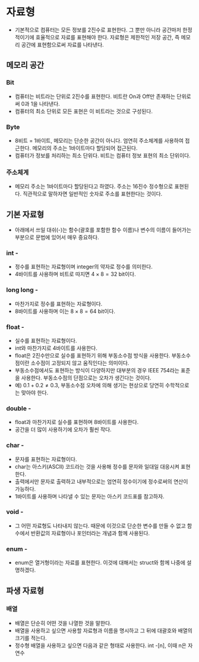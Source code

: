 # 자료형
- 기본적으로 컴퓨터는 모든 정보를 2진수로 표현한다. 그 뿐만 아니라 공간마저 한정적이기에 효율적으로 자료를 표현해야 한다. 자료형은 제한적인 저장 공간, 즉 메모리 공간에 표현함으로써 자료를 나타낸다.
## 메모리 공간
### Bit
- 컴퓨터는 비트라는 단위로 2진수를 표현한다. 비트란 On과 Off만 존재하는 단위로써 0과 1을 나타낸다.
- 컴퓨터의 최소 단위로 모든 표현은 이 비트라는 것으로 구성된다.
### Byte
- 8비트 = 1바이트, 메모리는 단순한 공간이 아니다. 엄연히 주소체계를 사용하여 접근한다. 메모리의 주소는 1바이트마다 할당되어 접근된다.
- 컴퓨터가 정보를 처리하는 최소 단위다. 비트는 컴퓨터 정보 표현의 최소 단위이다.
### 주소체계
- 메모리 주소는 1바이트마다 할당된다고 하였다. 주소는 16진수 정수형으로 표현된다. 직관적으로 말하자면 일반적인 숫자로 주소를 표현한다는 것이다.
## 기본 자료형
- 아래에서 쓰일 대쉬(-)는 함수(괄호를 포함한 함수 이름)나 변수의 이름이 들어가는 부분으로 문법에 있어서 매우 중요하다.
### int -
- 정수를 표현하는 자료형이며 integer의 약자로 정수를 의미한다.
- 4바이트를 사용하며 비트로 따지면 $4 \times 8 = 32$ bit이다.
### long long -
- 마찬가지로 정수를 표현하는 자료형이다.
- 8바이트를 사용하며 이는 $8 \times 8 = 64$ bit이다.
### float -
- 실수를 표현하는 자료형이다.
- int와 마찬가지로 4바이트를 사용한다.
- float은 2진수만으로 실수를 표현하기 위해 부동소수점 방식을 사용한다. 부동소수점이란 소수점이 고정되지 않고 움직인다는 의미이다.
- 부동소수점에서도 표현하는 방식이 다양하지만 대부분의 경우 IEEE 754라는 표준을 사용한다. 부동소수점의 단점으로는 오차가 생긴다는 것이다.
- 예) $0.1 + 0.2 \neq 0.3$, 부동소수점 오차에 의해 생기는 현상으로 당연히 수학적으로는 맞아야 한다.
### double -
- float과 마찬가지로 실수를 표현하며 8바이트를 사용한다.
- 공간을 더 많이 사용하기에 오차가 훨씬 작다.
### char -
- 문자를 표현하는 자료형이다.
- char는 아스키(ASCII) 코드라는 것을 사용해 정수를 문자와 일대일 대응시켜 표현한다.
- 출력에서만 문자로 출력하고 내부적으로는 엄연히 정수이기에 정수로써의 연산이 가능하다.
- 1바이트를 사용하며 나타낼 수 있는 문자는 아스키 코드표를 참고하자.
### void -
- 그 어떤 자료형도 나타내지 않는다. 때문에 이것으로 단순한 변수를 만들 수 없고 함수에서 반환값의 자료형이나 포인터라는 개념과 함께 사용된다.
### enum -
- enum은 열거형이라는 자료를 표현한다. 이것에 대해서는 struct와 함께 나중에 설명하겠다.
## 파생 자료형
### 배열
- 배열은 단순히 어떤 것을 나열한 것을 말한다.
- 배열을 사용하고 싶으면 사용할 자료형과 이름을 명시하고 그 뒤에 대괄호와 배열의 크기를 적는다.
- 정수형 배열을 사용하고 싶으면 다음과 같은 형태로 사용한다. int -[n], 이때 n은 자연수